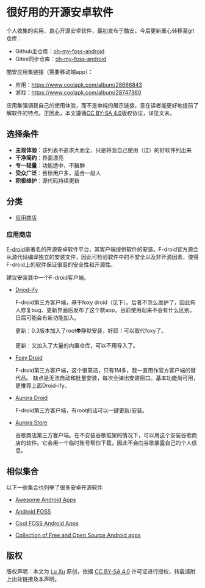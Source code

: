 # 很好用的开源安卓软件

个人收集的实用、良心开源安卓软件，最初发布于酷安。今后更新重心转移至git仓库：

- Github主仓库：[oh-my-foss-android](https://github.com/OliverLew/oh-my-foss-android)
- Gitee同步仓库：[oh-my-foss-android](https://gitee.com/lewinat0r/oh-my-foss-android)

酷安应用集链接（需要移动端app）：

- 应用：https://www.coolapk.com/album/28666843
- 游戏：https://www.coolapk.com/album/28747360

应用集强调我自己的使用体验，而不是单纯的展示链接，意在读者能更好地提前了解软件的特点。正因此，本文遵循[CC BY-SA 4.0](https://creativecommons.org/licenses/by-sa/4.0/)版权协议，详见文末。

## 选择条件

- **主观体验**：该列表不追求大而全，只是将我自己使用（过）的好软件列出来
- **干净简约**：界面漂亮
- **专一轻量**：功能适中，不臃肿
- **受众广泛**：目标用户多，适合一般人
- **积极维护**：源代码持续更新

## 分类

- [应用商店](#应用商店)

### 应用商店

[F-droid](https://f-droid.org)是著名的开源安卓软件平台，其客户端提供软件的安装。F-droid官方源会从源代码编译独立的安装文件，因此可检验软件中的不安全以及非开源因素，使得F-droid上的软件保证很高的安全性和开源性。

建议安装其中一个F-droid客户端。

- [Driod-ify](https://github.com/Iamlooker/Droid-ify)

  F-droid第三方客户端，基于foxy droid（见下）。后者不怎么维护了，因此有人修复bug、更新界面后发布了这个款app。目前使用起来不会有什么区别，日后可能会有新功能加入。

  更新：0.3版本加入了root👽静默安装，好耶！可以取代foxy了。

  更新：又加入了大量的内置仓库，可以不用导入了。

- [Foxy Droid](https://github.com/kitsunyan/foxy-droid)

  F-droid第三方客户端，这个很简洁，只有1M多，我一直用作官方客户端的替代品。
  缺点是无法自动和批量安装，每次会弹出安装窗口。基本功能尚可用，更推荐上面Droid-ify。

- [Aurora Droid](https://gitlab.com/AuroraOSS/auroradroid)

  F-droid第三方客户端，有root的话可以一键更新/安装。

- [Aurora Store](https://gitlab.com/AuroraOSS/AuroraStore)

  谷歌商店第三方客户端。在不安装谷歌框架的情况下，可以用这个安装谷歌商店的软件。它会用一个临时账号帮你下载，因此不会向谷歌暴露自己的个人信息。

## 相似集合

以下一些集合也列举了很多安卓开源软件

- [Awesome Android Apps](https://github.com/LinuxCafeFederation/awesome-android)

- [Android FOSS](https://github.com/offa/android-foss)

- [Cool FOSS Android Apps](https://github.com/albertomosconi/foss-apps)

- [Collection of Free and Open Source Android apps](https://github.com/Ashpex/Android-FOSS-Apps)

## 版权

版权声明：本文为 [Lu Xu](https://github.com/OliverLew) 原创，依据 [CC BY-SA 4.0](https://creativecommons.org/licenses/by-sa/4.0/) 许可证进行授权，转载请附上出处链接及本声明。
